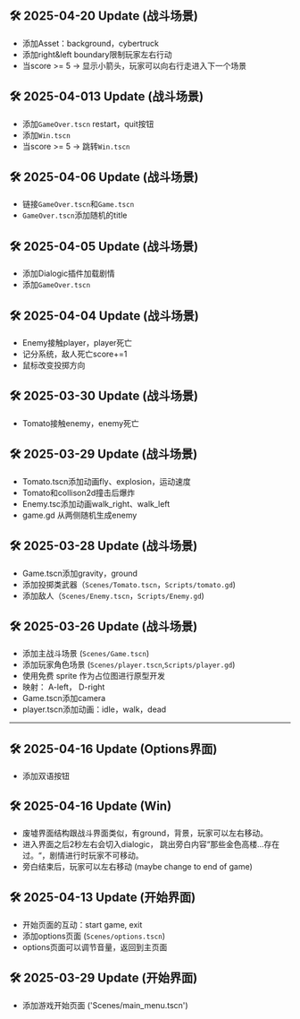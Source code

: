## 🛠️ 2025-04-20 Update (战斗场景)
- 添加Asset：background，cybertruck
- 添加right&left boundary限制玩家左右行动
- 当score >= 5 -> 显示小箭头，玩家可以向右行走进入下一个场景

## 🛠️ 2025-04-013 Update (战斗场景)
- 添加`GameOver.tscn` restart，quit按钮
- 添加`Win.tscn`
- 当score >= 5 -> 跳转`Win.tscn`

## 🛠️ 2025-04-06 Update (战斗场景)
- 链接`GameOver.tscn`和`Game.tscn`
- `GameOver.tscn`添加随机的title


## 🛠️ 2025-04-05 Update (战斗场景)
- 添加Dialogic插件加载剧情
- 添加`GameOver.tscn`

## 🛠️ 2025-04-04 Update (战斗场景)
- Enemy接触player，player死亡
- 记分系统，敌人死亡score+=1
- 鼠标改变投掷方向

## 🛠️ 2025-03-30 Update (战斗场景)
- Tomato接触enemy，enemy死亡

## 🛠️ 2025-03-29 Update (战斗场景)
- Tomato.tscn添加动画fly、explosion，运动速度
- Tomato和collison2d撞击后爆炸
- Enemy.tsc添加动画walk_right、walk_left
- game.gd 从两侧随机生成enemy

## 🛠️ 2025-03-28 Update (战斗场景)
- Game.tscn添加gravity，ground
- 添加投掷类武器（`Scenes/Tomato.tscn`，`Scripts/tomato.gd`)
- 添加敌人（`Scenes/Enemy.tscn`，`Scripts/Enemy.gd`)

## 🛠️ 2025-03-26 Update (战斗场景)
- 添加主战斗场景 (`Scenes/Game.tscn`)  
- 添加玩家角色场景 (`Scenes/player.tscn`,`Scripts/player.gd`)
- 使用免费 sprite 作为占位图进行原型开发
- 映射： A-left， D-right 
- Game.tscn添加camera
- player.tscn添加动画：idle，walk，dead

---
## 🛠️ 2025-04-16 Update (Options界面)
- 添加双语按钮

## 🛠️ 2025-04-16 Update (Win)
- 废墟界面结构跟战斗界面类似，有ground，背景，玩家可以左右移动。
- 进入界面之后2秒左右会切入dialogic， 跳出旁白内容“那些金色高楼...存在过。“，剧情进行时玩家不可移动。
- 旁白结束后，玩家可以左右移动 (maybe change to end of game)

## 🛠️ 2025-04-13 Update (开始界面)
- 开始页面的互动：start game, exit
- 添加options页面 (`Scenes/options.tscn`)
- options页面可以调节音量，返回到主页面

## 🛠️ 2025-03-29 Update (开始界面)
- 添加游戏开始页面 ('Scenes/main_menu.tscn')
